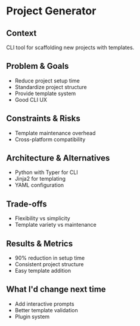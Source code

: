 # Project Generator

## Context

CLI tool for scaffolding new projects with templates.

## Problem & Goals

- Reduce project setup time
- Standardize project structure
- Provide template system
- Good CLI UX

## Constraints & Risks

- Template maintenance overhead
- Cross-platform compatibility

## Architecture & Alternatives

- Python with Typer for CLI
- Jinja2 for templating
- YAML configuration

## Trade-offs

- Flexibility vs simplicity
- Template variety vs maintenance

## Results & Metrics

- 90% reduction in setup time
- Consistent project structure
- Easy template addition

## What I'd change next time

- Add interactive prompts
- Better template validation
- Plugin system